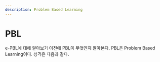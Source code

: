 ```yaml
---
description: Problem Based Learning
---
```


# PBL

e-PBL에 대해 알아보기 이전에 PBL이 무엇인지 알아본다.
PBL은 Problem Based Learning이다.
성격은 다음과 같다.

